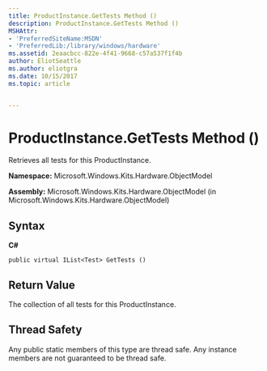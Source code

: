 ```yaml
---
title: ProductInstance.GetTests Method ()
description: ProductInstance.GetTests Method ()
MSHAttr:
- 'PreferredSiteName:MSDN'
- 'PreferredLib:/library/windows/hardware'
ms.assetid: 2eaacbcc-822e-4f41-9668-c57a537f1f4b
author: EliotSeattle
ms.author: eliotgra
ms.date: 10/15/2017
ms.topic: article


---
```


# ProductInstance.GetTests Method ()


Retrieves all tests for this ProductInstance.

**Namespace:** Microsoft.Windows.Kits.Hardware.ObjectModel

**Assembly:** Microsoft.Windows.Kits.Hardware.ObjectModel (in Microsoft.Windows.Kits.Hardware.ObjectModel)

## <span id="Syntax"></span><span id="syntax"></span><span id="SYNTAX"></span>Syntax


**C#**

`public virtual IList<Test> GetTests ()`

## <span id="Return_Value"></span><span id="return_value"></span><span id="RETURN_VALUE"></span>Return Value


The collection of all tests for this ProductInstance.

## <span id="Thread_Safety"></span><span id="thread_safety"></span><span id="THREAD_SAFETY"></span>Thread Safety


Any public static members of this type are thread safe. Any instance members are not guaranteed to be thread safe.

 

 






